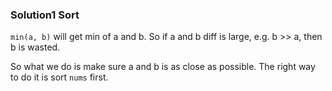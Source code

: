 ### Solution1 Sort

`min(a, b)` will get min of a and b. So if a and b diff is large, e.g. b >> a, then b is wasted.

So what we do is make sure a and b is as close as possible. The right way to do it is sort `nums` first.


